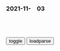 ### 2021-11-　03

```note
```

<table id="tbc" style="white-space:pre-wrap">
</table>
<button onclick="toggleb()">toggle</button>
<button onclick="loadparse()">loadparse</button>
<br>
<!-- 🌸<br>🍅-　-🍑<hr>🍀 -->
<pre>
<textarea rows="30" cols="100" style="display: none" id="tar">

高智商犯罪片，男人仅用一支笔，制造一场交通意外！,影视,犯罪片,好看视频
https://haokan.baidu.com/v?vid=13119832864795358327&sfrom=baidu-feed

2021/11/3 下午9:19:41

常香y半年义演180场，募捐15.2亿余元，为志愿j捐了一架z斗机
https://mbd.baidu.com/newspage/data/landingsuper?context=%7B%22nid%22%3A%22news_8488711257763457687%22%7D

2021/11/3 下午4:23:27

<p><font size="4"><b>
若zg每个人都捐100块钱给g防，那能建造出多少艘航母？</b></font>
https://mbd.baidu.com/newspage/data/landingsuper?context=%7B%22nid%22%3A%22news_9975096776654733839%22%7D

<font size="1" style="color:#DCDCDC"><b>2021/11/18 下午2:45:05</b></font>

日本近代一大丑闻，卖身买j舰并非杜撰，看看这群被抛弃的南洋姐
https://baijiahao.baidu.com/s?id=1684032862995832144&wfr=spider&for=pc

2021/11/3 下午4:23:12

毕达哥拉斯杯是什么？将水倒入杯子中，有趣的现象发生了,科学,科学,好看视频
https://haokan.baidu.com/v?vid=1095184863569173373&sfrom=baidu-feed

2021/11/3 下午4:01:44

多尔衮十世孙：为防止皇室血脉被玷污拒娶h女，还向gj索要故宫
https://mbd.baidu.com/newspage/data/landingsuper?context=%7B%22nid%22%3A%22news_9666213311396108225%22%7D

2021/11/3 下午2:25:07

寡居47年的慈禧，如何度过孤寂长夜？这支“玉藕”可能会给你答案
https://mbd.baidu.com/newspage/data/landingsuper?context=%7B%22nid%22%3A%22news_9091778954636518048%22%7D

https://pics2.baidu.com/feed/32fa828ba61ea8d3b7be392704d16d47241f585d.jpeg?token=09f2131c20a5cb24c3f0d4e15880d0cb

2021/11/3 下午2:25:27

4个欺骗眼睛的视错觉，地板上有“大坑”？错！是眼睛被骗了,科学,科普,好看视频
https://haokan.baidu.com/v?vid=7476538666205380669&sfrom=baidu-feed

2021/11/3 下午2:02:31

一人之下：心猿意马，原来这就是孙悟空大闹天宫的真相！,动漫,国产动漫,好看视频
https://haokan.baidu.com/v?vid=8494911904370837569&sfrom=baidu-feed

2021/11/3 下午1:57:38

身为喜剧演员的兔子，却过着悲剧人生，极致讽刺短片,动漫,欧美动漫,好看视频
https://haokan.baidu.com/v?vid=4407094611495741334&sfrom=baidu-feed

2021/11/3 下午1:41:00

不是药神：纯利润几十万，我需要卖假药？jg想套话却被程勇说懵,影视,犯罪片,好看视频
https://haokan.baidu.com/v?vid=2041338805562396153&sfrom=baidu-feed

2021/11/3 下午1:58:51

<p><font size="4"><b>
药神：徐峥法庭上的一番话，听哭了：吃不起天价药就要死,影视,犯罪片,好看视频</b></font>
https://haokan.baidu.com/v?vid=15508992442515995917&sfrom=baidu-feed

<font size="1" style="color:#DCDCDC"><b>2021/11/15 下午1:17:01</b></font>
达拉斯买家俱乐部_百度百科
https://baike.baidu.com/item/%E8%BE%BE%E6%8B%89%E6%96%AF%E4%B9%B0%E5%AE%B6%E4%BF%B1%E4%B9%90%E9%83%A8

2021/11/3 下午1:58:20

德gy情储备“食品清单”：至少储备20升饮用水，3.5公斤米、面、土豆等主食，6.5公斤蔬菜和水果……
https://mbd.baidu.com/newspage/data/landingsuper?context=%7B%22nid%22%3A%22news_8616380840062627968%22%7D

去年新冠疫情严重时，德国联邦内政部下属的联邦民众保护与灾害救助局（BBK）要求每个成年人都应储备可供10天的食物，并公布了一份“食品清单”。这份“食品清单”包括，至少储备20升饮用水，3.5公斤米、面、土豆等主食，6.5公斤蔬菜和水果（或罐头），2.6公斤奶制品，1.5公斤鱼、肉、蛋或全蛋粉，0.4公斤油脂，不需要加热或煮熟的食物（糖、蜂蜜、巧克力、速食肉汤等）。据称，这份清单可以保障每人每天2200卡的热量摄入。

m叶缤纷霜雪催
不够，不够，还要加量，日本海啸期间我家邻居囤的盐刚吃完，然后看到这个新闻又去囤喽

2021/11/3 下午1:37:55

<p><font size="4"><b>
我从未见过如此狂傲的军火贩，只手遮天垄断全球枪械，总统都怕他,影视,动作片,好看视频</b></font>
https://haokan.baidu.com/v?vid=15834836354446307247&sfrom=baidu-feed

这个世界上一共有5亿5千万支j火，就是说每12个人就有一人有枪。问题是如何让其他11个人也有枪。

都是生活必需品，j火可比开餐馆赚钱多了。

<font size="1" style="color:#DCDCDC"><b>2021/11/22 下午2:06:22</b></font>

<p><font size="4"><b>
战争之王：军火商给老大介绍手枪，不料老大当场试枪，军火商看懵,影视,动作片,好看视频</b></font>
https://haokan.baidu.com/v?vid=1067942978139746409&sfrom=baidu-feed

非洲是最主要的市场，这是军火走私的天堂。

一开始这里是黑人奴隶的自由之地，但是从那之后这些奴隶还是被一个或者一个d裁者统治着。

现在的年轻人没有纪律，我只是想梳理一个榜样。

我想这都是MTV的错。

　ang3210986
因为看出对方同样不把人命当回事，三观正，可以交流。

<font size="1" style="color:#DCDCDC"><b>2021/11/21 上午10:06:23</b></font>

<p><font size="4"><b>
战争：军火商太牛了！枪都架到脖子上，还想怎么向对方推销消音器,影视,战争片,好看视频</b></font>
https://haokan.baidu.com/v?vid=11333280015834221345&tab=

这不是一家军用直升机，这是一架救援直升机。
法律在我们这边。

我的确是有罪的，但瓦伦丁无法证明。他是执法人员里很少见的，尽管他知道我在犯法，但是他不会以非法的手段来逮捕我。

这架直升机是用来执行人道主义任务的。

<font size="1" style="color:#DCDCDC"><b>2021/11/21 上午10:17:27</b></font>

电影：小伙卖给军阀武器，谁料军阀现金支付，直接甩出一堆血钻,影视,动作片,好看视频
https://haokan.baidu.com/v?vid=2232904232860552700&sfrom=baidu-feed

2021/11/3 上午11:26:40

战争之王：刑警以为成功抓捕战争之王，不料最终还是被无罪被释放,影视,犯罪片,好看视频
https://haokan.baidu.com/v?vid=10789414369217899201&sfrom=baidu-feed

你知道谁会继承地球？军火商。因为其他人都忙于相互厮杀。生存的秘诀在于，永远不要加入战争。

2021/11/4 下午8:22:19

你听过最酷的一句话是哪句？说这句话的人也一样酷么？ - 知乎
https://www.zhihu.com/question/36243693/answer/80029719

让我来告诉你将会发生什么，这样可以让你有所准备。很快，会有人来敲门，你会被叫到外面去。在过道里，会有一个官阶比你高的人站在那里。首先，他会祝贺你所做的一切，你使世界成为一个和平的地方，你会得到奖状或升职。然后他会告诉你，我需要被释放。你会反对，你也许会以辞职来要挟他，但是在最后，我会被释放。我被释放的原因，和你认为我会被判刑的原因是一样的。我和一些世界上称自己为领导人的人打交道，这些人当中的有一些人是你的敌人的敌人。世界上最大的军火交易商是你的老板，美国的总统，他一天卖的，比我一年卖的还多。有时，在枪支上找到他的指纹是一件很尴尬的事，有时，他需要像我这样的自由工作者，来支持那些他不可能支持的军队。所以,你称我为恶魔。但不幸的是，对你，我是一个必须要存在的恶魔。

2021/11/4 下午8:27:23

<p><font size="4"><b>
战争之王：不愧是美国最大军火商，竟可以把雨伞卖到撒哈拉沙漠！,影视,战争片,好看视频</b></font>
https://haokan.baidu.com/v?vid=6623344069733337198&sfrom=baidu-feed

<font size="1" style="color:#DCDCDC"><b>2021/11/21 下午4:21:44</b></font>

<font size="4"><b>
战争之王：将军：欢迎来到mzgj，军火贩：喝了多少，醉成这样,影视,战争片,好看视频</b></font><br>
https://haokan.baidu.com/v?vid=16699950332126190242&sfrom=baidu-feed

欢迎来到mzgj。

你看新闻了吗，他们控告我非法操纵大选。

美国要永远闭嘴了。

自由战士。

<font size="1" style="color:#DCDCDC"><b>2021/11/23 下午1:06:32</b></font>
三g：武将二代集体沉沦，一代不如一代，为何会出现这种情况？
https://mbd.baidu.com/newspage/data/landingsuper?context=%7B%22nid%22%3A%22news_9506885413555030966%22%7D

刘备创业的后发，耽误了蜀hzq中武将二代们的教育和培养，这或许也是后来“蜀中无大将，廖化作先锋”的原因之一。

而到了他们的下一代，这种动力就没了，父辈们留下的功勋、财富、爵位，足够让二代们在父辈的恩萌下，享受一定的sh地位，享受锦衣玉食。

三g鼎立后，谁也奈何不了谁的相对稳固的大环境，也让武将二代们失去了如父辈般奋斗的动力。

相当一部分变成了只能混吃等死的纨绔。

2021/11/3 上午11:17:59

终结者：液态女终结者，T-1000根本不是她的对手,影视,科幻片,好看视频
https://haokan.baidu.com/v?vid=14238529040546199126&sfrom=baidu-feed

休云天C7
变个啥不好，变个小便池，在男主来之前不知道接了多少尿了

2021/11/3 上午11:14:48

扼住zg底层z治的25个定律：一位武大教授的驻村洞察｜文化纵横_腾讯新闻
https://new.qq.com/omn/20211027/20211027A0F9KJ00.html

定律之七：亢奋定律（白忙定律）
定律之八：忙闲不均定律（二八定律）
定律之九：一把手定律（一把手决定治理风格定律）
定律之十：背锅定律（属地责任有道理定律）
定律之十一：小概率事件防不住定律（形式主义屡禁不绝原因定律）
定律之十三：手段目的化定律（无条件执行定律）
定律之十六：无事找事定律（管理变服务难定律）
定律之十七：泛中心工作定律（所有工作都重要定律）
定律之十八：留痕定律（免责定律）
定律之二十三：好高骛远定律
定律之二十五：好鞍配好马定律（单项改革难成功定律）

2021/11/3 上午10:54:12

“黑化强三倍，洗白弱七分”动漫角色永远绕不过去这个梗！_战斗力
https://www.sohu.com/a/249724408_565158

http://5b0988e595225.cdn.sohucs.com/images/20180824/0665d505a3774a699eb16ad905bb3c93.jpeg
http://5b0988e595225.cdn.sohucs.com/images/20180824/04d7f7e4d4354838b07e71afa1006031.jpeg

2021/11/3 上午10:40:55

动漫中那些不可逆转的定律，有烟必无伤，落水必不死！
https://baijiahao.baidu.com/s?id=1625142501338893105&wfr=spider&for=pc

压倒一切的力量，就是这么无聊。
https://t12.baidu.com/it/u=1757317406,1534227081&fm=173&app=49&f=JPEG?w=640&h=360&s=FD84CA1D52236103861145E0030030B4

主角节节败退只是装弱

我决定了这次战斗完了之后就结婚
https://t10.baidu.com/it/u=159032910,2221738886&fm=173&app=25&f=JPG?w=640&h=355&s=BA965B8546A14B110218F5900300F09B

flag定律

2021/11/3 上午10:24:58

为什么会有“对波左边输”定律？这原来跟日漫的阅读方式有关！
https://baijiahao.baidu.com/s?id=1661053793978778281&wfr=spider&for=pc

永远不要和孙家人对波！龙珠孙悟空龟派气功波手办，自古对波左边输_腾讯新闻
https://new.qq.com/omn/20191029/20191029A06KS600.html

https://inews.gtimg.com/newsapp_bt/0/10633446909/1000
https://inews.gtimg.com/newsapp_bt/0/10633461355/1000

2021/11/3 上午10:59:39

动漫世界中默许的潜规则！七八定律，反重力裙子，你知道几个？
https://baijiahao.baidu.com/s?id=1714015686128913265&wfr=spider&for=pc

https://pics4.baidu.com/feed/c2fdfc039245d688eaa3e648414a3717d01b24ce.jpeg?token=c7f79235430de60c0b26511e566bafab

七八泳装定律。

2021/11/3 上午10:51:38

黑化强三倍洗白弱三分？对这几位BOSS来说洗白后实力不减反增
https://baijiahao.baidu.com/s?id=1591339221990373584&wfr=spider&for=pc

https://t10.baidu.com/it/u=2727636870,631529066&fm=173&s=18E4E0041E71D0D4009D32970300C08C&w=500&h=372&img.JPEG

男子展示花20万娶的媳妇：从不收拾不做饭不洗衣，网友：快供着,sh,奇闻轶事,好看视频
https://haokan.baidu.com/v?vid=17247351107922992180&sfrom=baidu-feed

女子躺在床上边刷视频边吃零食

2021/11/3 上午10:13:18

少女喜欢在床上吃零食 耳朵内生“蚂蚁窝”(图)-搜狐新闻
http://news.sohu.com/20110520/n308115927.shtml

2021/11/3 上午10:12:28

网易视频-女子躺在床上吃零食引的蜈蚣钻进耳朵里.
https://www.163.com/v/video/VCFJTJ2BO.html

2021/11/3 上午10:11:33

青岛：胶州湾洋河入海口湿地“红海滩”如大地静脉-中新网
http://www.chinanews.com/tp/hd2011/2021/11-02/1007348.shtml

http://i2.chinanews.com.cn/simg/hd/2021/11/02/8b68b4119c754775b45bce875218595c.jpg

2021/11/3 上午10:05:37

别人给你发烟，不想抽别说“我不抽”，懂这3点，有面子不伤感情_网易订阅
https://www.163.com/dy/article/GM47J6U20552593W.html

主动给领导或者客户散烟，
　可以常备着点烟。

还是得恭恭敬敬地接着，
　你就老老实实地拿着就好了，

先把领导或者客户的烟点燃，再点燃自己的，假装抽几口，最后让烟自己燃掉就好了。

弟子规

2021/11/3 上午10:21:48

</textarea>
</pre>
<!-- 🍀<br>🍑-　-🍅<hr>🌸 -->

```tip
```

<script src="https://cdn.jsdelivr.net/npm/jquery@3.5.1/dist/jquery.min.js"></script>

<link rel="stylesheet" href="https://cdn.jsdelivr.net/gh/fancyapps/fancybox@3.5.7/dist/jquery.fancybox.min.css" />
<script src="https://cdn.jsdelivr.net/gh/fancyapps/fancybox@3.5.7/dist/jquery.fancybox.min.js"></script>

<script type="text/javascript">

var __urlRegex = /(\b(https?|ftp|file):\/\/[-A-Z0-9+&@#\/%?=~_|!:,.;]*[-A-Z0-9+&@#\/%=~_|])/ig;
var __imgRegex = /\.(?:jpe?g|gif|png)$/i;

loadparse();

function parseURL($string){

    var exp = __urlRegex;
    return $string.replace(exp,function(match){
            __imgRegex.lastIndex=0;
            if(__imgRegex.test(match)){
                return '<a data-fancybox="gallery" href="' + match.replace("/p=700", "")
                 + '"><img src="' + match.replace("/p=700", "/p=160x200")+'" width="64"></a>';
            }
            else{
                return '<a href="' + match + '" target="_blank">' + match + '</a>';
            }
        }
    );
}

function loadparse() {
  tbc.innerHTML = parseURL(tar.value);
}

function toggleb() {
  var x = document.getElementById("tar");
  if (x.style.display === "none") {
    x.style.display = "";
  } else {
    x.style.display = "none";
  }
}

</script>
